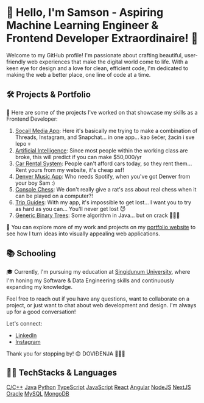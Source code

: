 # 👋 Hello, I'm Samson - Aspiring Machine Learning Engineer & Frontend Developer Extraordinaire! 🚀

Welcome to my GitHub profile! I'm passionate about crafting beautiful, user-friendly web experiences that make the digital world come to life. With a keen eye for design and a love for clean, efficient code, I'm dedicated to making the web a better place, one line of code at a time.

## 🛠️ Projects & Portfolio

🌟 Here are some of the projects I've worked on that showcase my skills as a Frontend Developer:

1. [Socail Media App](https://github.com/korisnik-samson/social): Here it's basically me trying to make a combination of Threads, Instagram, and Snapchat... in one app... kao šećer, žacin i sve lepo 💀
2. [Artificial Intelligence](https://github.com/korisnik-samson/income-predictor): Since most people within the working class are broke, this will predict if you can make $50,000/yr
3. [Car Rental System](https://github.com/korisnik-samson/car-octo-system): People can't afford cars today, so they rent them... Rent yours from my website, it's cheap asf!
4. [Denver Music App](https://github.com/korisnik-samson/denver): Who needs Spotify, when you've got Denver from your boy Sam :)
5. [Console Chess](https://github.com/korisnik-samson/console-chess-sans): We don't really give a rat's ass about real chess when it can be played on a computer?!
6. [Trip Guides](https://github.com/korisnik-samson/travel-booking): With my app, it's impossible to get lost... I want you to try as hard as you can... You'll never get lost 😈
7. [Generic Binary Trees](https://github.com/samson-offorjindu/Generic-Binary-Tree): Some algorithm in Java... but on crack 💫🌠✨

💼 You can explore more of my work and projects on my [portfolio website](https://myportfolio-sam.vercel.app/) to see how I turn ideas into visually appealing web applications.

## 📚 Schooling

🎓 Currently, I'm pursuing my education at [Singidunum University](https://singidunum.ac.rs), where I'm honing my Software & Data Engineering skills and continuously expanding my knowledge.

Feel free to reach out if you have any questions, want to collaborate on a project, or just want to chat about web development and design. I'm always up for a good conversation!

Let's connect:
- [LinkedIn](https://www.linkedin.com/in/samson-offorjindu/)
- [Instagram](https://www.instagram.com/knez.sam/)

Thank you for stopping by! 😊
DOVIĐENJA 💫🌠😎

## 🧑‍💻 TechStacks & Languages

[C/C++](https://user-images.githubusercontent.com/25181517/192106073-90fffafe-3562-4ff9-a37e-c77a2da0ff58.png)
[Java](https://user-images.githubusercontent.com/25181517/117201156-9a724800-adec-11eb-9a9d-3cd0f67da4bc.png)
[Python](https://user-images.githubusercontent.com/25181517/183423507-c056a6f9-1ba8-4312-a350-19bcbc5a8697.png)
[TypeScript](https://user-images.githubusercontent.com/25181517/183890598-19a0ac2d-e88a-4005-a8df-1ee36782fde1.png)
[JavaScript](https://user-images.githubusercontent.com/25181517/117447155-6a868a00-af3d-11eb-9cfe-245df15c9f3f.png)
[React](https://user-images.githubusercontent.com/25181517/183897015-94a058a6-b86e-4e42-a37f-bf92061753e5.png)
[Angular](https://user-images.githubusercontent.com/25181517/183890595-779a7e64-3f43-4634-bad2-eceef4e80268.png)
[NodeJS](https://user-images.githubusercontent.com/25181517/183568594-85e280a7-0d7e-4d1a-9028-c8c2209e073c.png)
[NextJS](https://github.com/marwin1991/profile-technology-icons/assets/136815194/5f8c622c-c217-4649-b0a9-7e0ee24bd704)
[Oracle](https://user-images.githubusercontent.com/25181517/117208736-bdedc080-adf5-11eb-912f-61c7d43705f6.png)
[MySQL](https://user-images.githubusercontent.com/25181517/183896128-ec99105a-ec1a-4d85-b08b-1aa1620b2046.png)
[MongoDB](https://user-images.githubusercontent.com/25181517/182884177-d48a8579-2cd0-447a-b9a6-ffc7cb02560e.png)
